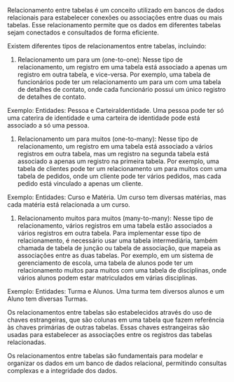 Relacionamento entre tabelas é um conceito utilizado em bancos de dados relacionais para estabelecer conexões ou associações entre duas ou mais tabelas. Esse relacionamento permite que os dados em diferentes tabelas sejam conectados e consultados de forma eficiente.

Existem diferentes tipos de relacionamentos entre tabelas, incluindo:

1. Relacionamento um para um (one-to-one): Nesse tipo de relacionamento, um registro em uma tabela está associado a apenas um registro em outra tabela, e vice-versa. Por exemplo, uma tabela de funcionários pode ter um relacionamento um para um com uma tabela de detalhes de contato, onde cada funcionário possui um único registro de detalhes de contato.

Exemplo: Entidades: Pessoa e CarteiraIdentidade. Uma pessoa pode ter só uma caterira de identidade e uma carteira de identidade pode está associado a só uma pessoa.

1. Relacionamento um para muitos (one-to-many): Nesse tipo de relacionamento, um registro em uma tabela está associado a vários registros em outra tabela, mas um registro na segunda tabela está associado a apenas um registro na primeira tabela. Por exemplo, uma tabela de clientes pode ter um relacionamento um para muitos com uma tabela de pedidos, onde um cliente pode ter vários pedidos, mas cada pedido está vinculado a apenas um cliente.

Exemplo: Entidades: Curso e Matéria. Um curso tem diversas matérias, mas cada matéria está relacionada a um curso.


1. Relacionamento muitos para muitos (many-to-many): Nesse tipo de relacionamento, vários registros em uma tabela estão associados a vários registros em outra tabela. Para implementar esse tipo de relacionamento, é necessário usar uma tabela intermediária, também chamada de tabela de junção ou tabela de associação, que mapeia as associações entre as duas tabelas. Por exemplo, em um sistema de gerenciamento de escola, uma tabela de alunos pode ter um relacionamento muitos para muitos com uma tabela de disciplinas, onde vários alunos podem estar matriculados em várias disciplinas.

Exemplo: Entidades: Turma e Alunos. Uma turma tem diversos alunos e um Aluno tem diversas Turmas.

Os relacionamentos entre tabelas são estabelecidos através do uso de chaves estrangeiras, que são colunas em uma tabela que fazem referência às chaves primárias de outras tabelas. Essas chaves estrangeiras são usadas para estabelecer as associações entre os registros das tabelas relacionadas.

Os relacionamentos entre tabelas são fundamentais para modelar e organizar os dados em um banco de dados relacional, permitindo consultas complexas e a integridade dos dados.

